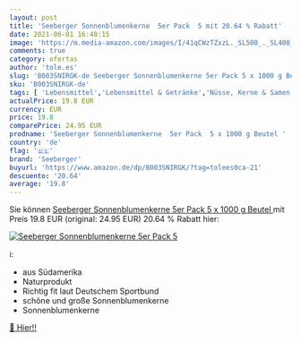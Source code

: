 ```yaml
---
layout: post
title: 'Seeberger Sonnenblumenkerne  5er Pack  5 mit 20.64 % Rabatt'
date: 2021-06-01 16:48:15
image: 'https://m.media-amazon.com/images/I/41qCWzTZxzL._SL500_._SL400_.jpg'
comments: true
category: ofertas
author: 'tole.es'
slug: 'B003SNIRGK-de Seeberger Sonnenblumenkerne 5er Pack 5 x 1000 g Beutel'
sku: 'B003SNIRGK-de'
tags: [ 'Lebensmittel','Lebensmittel & Getränke','Nüsse, Kerne & Samen','Sonnenblumenkerne','Süßigkeiten & Knabbereien','seeberger', ]
actualPrice: 19.8 EUR
currency: EUR
price: 19.8
comparePrice: 24.95 EUR
prodname: 'Seeberger Sonnenblumenkerne  5er Pack  5 x 1000 g Beutel '
country: 'de'
flag: '🇩🇪'
brand: 'Seeberger'
buyurl: 'https://www.amazon.de/dp/B003SNIRGK/?tag=tolees0ca-21'
descuento: '20.64'
average: '19.8'
---
```


Sie können [Seeberger Sonnenblumenkerne  5er Pack  5 x 1000 g Beutel ](https://www.amazon.de/dp/B003SNIRGK/?tag=tolees0ca-21) mit Preis 19.8 EUR (original: 24.95 EUR) 20.64 % Rabatt hier:

[![Seeberger Sonnenblumenkerne  5er Pack  5](https://m.media-amazon.com/images/I/41qCWzTZxzL._SL500_._SL400_.jpg)](https://www.amazon.de/dp/B003SNIRGK/?tag=tolees0ca-21)

ℹ️:

- aus Südamerika
- Naturprodukt
- Richtig fit laut Deutschem Sportbund
- schöne und große Sonnenblumenkerne
- Sonnenblumenkerne

[🛒 Hier!!](https://www.amazon.de/dp/B003SNIRGK/?tag=tolees0ca-21)
